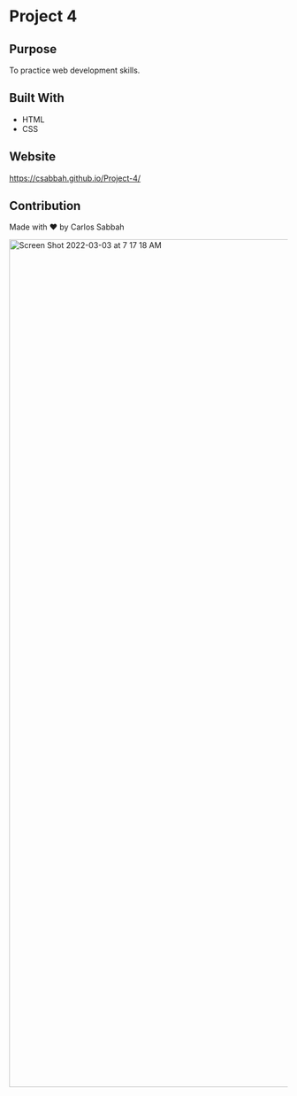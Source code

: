# Project 4

## Purpose

To practice web development skills.

## Built With

- HTML
- CSS

## Website

https://csabbah.github.io/Project-4/

## Contribution

Made with ❤️ by Carlos Sabbah

<img width="1531" alt="Screen Shot 2022-03-03 at 7 17 18 AM" src="https://user-images.githubusercontent.com/91699101/156563185-635f7101-0c31-4fb0-ad90-3edc8b2d3e86.png">

